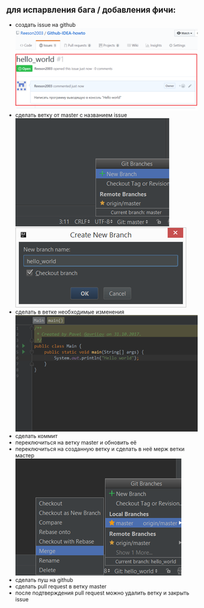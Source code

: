 для испарвления бага / добавления фичи:
---
- создать issue на github ![github issue](imgs/1.jpg)
- сделать ветку от master с названием issue![branch](imgs/2.jpg)
![branch](imgs/3.jpg)
- сделать в ветке необходимые изменения
![code](imgs/4.jpg)
- сделать коммит
- переключиться на ветку master и обновить её
- переключиться на созданную ветку и сделать в неё мерж ветки мастер
![merge](imgs/5.jpg)
- сделать пуш на github
- сделать pull request в ветку master
- после подтверждения pull request можно удалить ветку и закрыть issue

